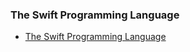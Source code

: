 ### The Swift Programming Language
- [The Swift Programming Language](https://docs.swift.org/swift-book/documentation/the-swift-programming-language/)